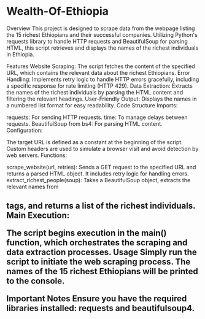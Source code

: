 # Wealth-Of-Ethiopia

Overview
This project is designed to scrape data from the webpage listing the 15 richest Ethiopians and their successful companies. Utilizing Python's requests library to handle HTTP requests and BeautifulSoup for parsing HTML, this script retrieves and displays the names of the richest individuals in Ethiopia.

Features
Website Scraping: The script fetches the content of the specified URL, which contains the relevant data about the richest Ethiopians.
Error Handling: Implements retry logic to handle HTTP errors gracefully, including a specific response for rate limiting (HTTP 429).
Data Extraction: Extracts the names of the richest individuals by parsing the HTML content and filtering the relevant headings.
User-Friendly Output: Displays the names in a numbered list format for easy readability.
Code Structure
Imports:

requests: For sending HTTP requests.
time: To manage delays between requests.
BeautifulSoup from bs4: For parsing HTML content.
Configuration:

The target URL is defined as a constant at the beginning of the script.
Custom headers are used to simulate a browser visit and avoid detection by web servers.
Functions:

scrape_website(url, retries): Sends a GET request to the specified URL and returns a parsed HTML object. It includes retry logic for handling errors.
extract_richest_people(soup): Takes a BeautifulSoup object, extracts the relevant names from <h2> tags, and returns a list of the richest individuals.
Main Execution:

The script begins execution in the main() function, which orchestrates the scraping and data extraction processes.
Usage
Simply run the script to initiate the web scraping process. The names of the 15 richest Ethiopians will be printed to the console.

Important Notes
Ensure you have the required libraries installed: requests and beautifulsoup4.
